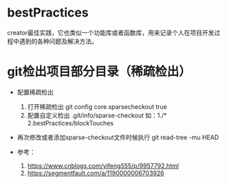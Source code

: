 # bestPractices
creator最佳实践，它也类似一个功能库或者函数库，用来记录个人在项目开发过程中遇到的各种问题及解决方法。


# git检出项目部分目录（稀疏检出）
* 配置稀疏检出 
    1. 打开稀疏检出 git config core.sparsecheckout true
    2. 配置自定义检出 .git/info/sparse-checkout 如：1./*  2.bestPractices/blockTouches
    
* 再次修改或者添加sparse-checkout文件时候执行 git read-tree -mu HEAD 

* 参考：
    1. https://www.cnblogs.com/yifeng555/p/9957792.html
    2. https://segmentfault.com/a/1190000006703926
    
    
    